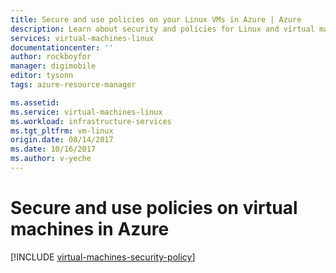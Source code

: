```yaml
---
title: Secure and use policies on your Linux VMs in Azure | Azure
description: Learn about security and policies for Linux and virtual machines in Azure.
services: virtual-machines-linux
documentationcenter: ''
author: rockboyfor
manager: digimobile
editor: tysonn
tags: azure-resource-manager

ms.assetid:
ms.service: virtual-machines-linux
ms.workload: infrastructure-services
ms.tgt_pltfrm: vm-linux
origin.date: 08/14/2017
ms.date: 10/16/2017
ms.author: v-yeche
---
```


# Secure and use policies on virtual machines in Azure

[!INCLUDE [virtual-machines-security-policy](../../../includes/virtual-machines-security-policy.md)]

<!--Update_Description: new articles on security policy for Linux VM -->